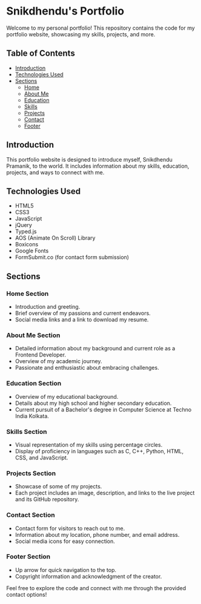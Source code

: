 # Snikdhendu's Portfolio

Welcome to my personal portfolio! This repository contains the code for my portfolio website, showcasing my skills, projects, and more.

## Table of Contents
- [Introduction](#introduction)
- [Technologies Used](#technologies-used)
- [Sections](#sections)
  - [Home](#home-section)
  - [About Me](#about-me-section)
  - [Education](#education-section)
  - [Skills](#skills-section)
  - [Projects](#projects-section)
  - [Contact](#contact-section)
  - [Footer](#footer-section)

## Introduction

This portfolio website is designed to introduce myself, Snikdhendu Pramanik, to the world. It includes information about my skills, education, projects, and ways to connect with me.

## Technologies Used

- HTML5
- CSS3
- JavaScript
- jQuery
- Typed.js
- AOS (Animate On Scroll) Library
- Boxicons
- Google Fonts
- FormSubmit.co (for contact form submission)

## Sections

### Home Section

- Introduction and greeting.
- Brief overview of my passions and current endeavors.
- Social media links and a link to download my resume.

### About Me Section

- Detailed information about my background and current role as a Frontend Developer.
- Overview of my academic journey.
- Passionate and enthusiastic about embracing challenges.

### Education Section

- Overview of my educational background.
- Details about my high school and higher secondary education.
- Current pursuit of a Bachelor's degree in Computer Science at Techno India Kolkata.

### Skills Section

- Visual representation of my skills using percentage circles.
- Display of proficiency in languages such as C, C++, Python, HTML, CSS, and JavaScript.

### Projects Section

- Showcase of some of my projects.
- Each project includes an image, description, and links to the live project and its GitHub repository.

### Contact Section

- Contact form for visitors to reach out to me.
- Information about my location, phone number, and email address.
- Social media icons for easy connection.

### Footer Section

- Up arrow for quick navigation to the top.
- Copyright information and acknowledgment of the creator.

Feel free to explore the code and connect with me through the provided contact options!

